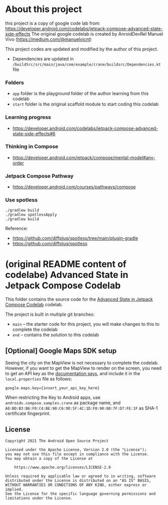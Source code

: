 # About this project
this project is a copy of google code lab from: https://developer.android.com/codelabs/jetpack-compose-advanced-state-side-effects
The original google codelab is created by AnroidDevRel Manuel Vivo (https://medium.com/@manuelvicnt)

This project codes are updated and modified by the author of this project.
* Dependencies are updated in `/buildSrc/src/main/java/com/example/crane/buildsrc/Dependencies.kt` file

### Folders
* `app` folder is the playground folder of the author learning from this codelab
* `start` folder is the original scaffold module to start coding this codelab

### Learning progress
* https://developer.android.com/codelabs/jetpack-compose-advanced-state-side-effects#6

### Thinking in Compose
* https://developer.android.com/jetpack/compose/mental-model#any-order

### Jetpack Compose Pathway
* https://developer.android.com/courses/pathways/compose

### Use spotless
```
./gradlew build
./gradlew spotlessApply
./gradlew build
```
Reference:
* https://github.com/diffplug/spotless/tree/main/plugin-gradle
* https://github.com/diffplug/spotless


# (original README content of codelabe) Advanced State in Jetpack Compose Codelab

This folder contains the source code for the
[Advanced State in Jetpack Compose Codelab](https://developer.android.com/codelabs/jetpack-compose-advanced-state-side-effects)
codelab.

The project is built in multiple git branches:
* `main` – the starter code for this project, you will make changes to this to complete the codelab
* `end` – contains the solution to this codelab

## [Optional] Google Maps SDK setup

Seeing the city on the MapView is not necessary to complete the codelab. However, if you want
to get the MapView to render on the screen, you need to get an API key as
the [documentation says](https://developers.google.com/maps/documentation/android-sdk/get-api-key),
and include it in the `local.properties` file as follows:

```
google.maps.key={insert_your_api_key_here}
```

When restricting the Key to Android apps, use `androidx.compose.samples.crane` as package name, and
`A0:BD:B3:B6:F0:C4:BE:90:C6:9D:5F:4C:1D:F0:90:80:7F:D7:FE:1F` as SHA-1 certificate fingerprint.

## License
```
Copyright 2021 The Android Open Source Project

Licensed under the Apache License, Version 2.0 (the "License");
you may not use this file except in compliance with the License.
You may obtain a copy of the License at

    https://www.apache.org/licenses/LICENSE-2.0

Unless required by applicable law or agreed to in writing, software
distributed under the License is distributed on an "AS IS" BASIS,
WITHOUT WARRANTIES OR CONDITIONS OF ANY KIND, either express or implied.
See the License for the specific language governing permissions and
limitations under the License.
```
